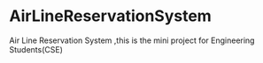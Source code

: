 # AirLineReservationSystem
Air Line Reservation System ,this is the mini project for Engineering Students(CSE)

